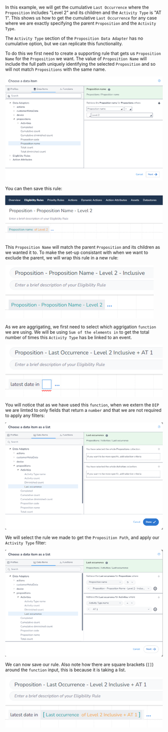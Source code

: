 In this example, we will get the cumulative `Last Occurrence` where the `Proposition` includes "Level 2" and its children and the `Activity Type` is "AT 1". This shows us how to get the cumulative `Last Occurrence` for any case where we are exactly specifying the parent `Proposition` and the `Activity Type`.

The `Activity Type` section of the `Proposition Data Adapter` has no cumulative option, but we can replicate this functionality.

To do this we first need to create a supporting rule that gets us `Proposition Name` for the `Proposition` we want. The value of `Proposition Name` will include the full path uniquely identifying the selected `Proposition` and so will not match `Propositions` with the same name.

![](interest-last_occurrence-single_activity-specific_proposition_inclusive-1.png)

You can then save this rule:

![](interest-last_occurrence-single_activity-specific_proposition_inclusive-2.png)

This `Proposition Name` will match the parent `Proposition` and its children as we wanted it to. To make the set-up consistant with when we want to exclude the parent, we will wrap this rule in a new rule:

![](interest-last_occurrence-single_activity-specific_proposition_inclusive-3.png)

As we are aggrigating, we first need to select which aggrigation `function` we are using. We will be using `Sum of the elements in` to get the total number of times this `Activity Type` has be linked to an event.

![](interest-last_occurrence-single_activity-specific_proposition_inclusive-4.png)


You will notice that as we have used this `function`, when we extern the `DIP` we are limted to only fields that return a `number` and that we are not required to apply any filters:

![](interest-last_occurrence-single_activity-specific_proposition_inclusive-5.png)


We will select the rule we made to get the `Proposition Path`, and apply our `Activity Type` filter:

![](interest-last_occurrence-single_activity-specific_proposition_inclusive-6.png)


We can now save our rule. Also note how there are square brackets (`[]`) around the `function` input, this is because it is taking a list.

![](interest-last_occurrence-single_activity-specific_proposition_inclusive-7.png)
